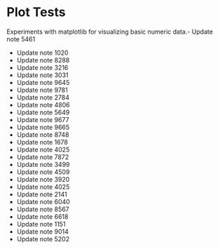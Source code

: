 # Plot Tests

Experiments with matplotlib for visualizing basic numeric data.- Update note 5461
- Update note 1020
- Update note 8288
- Update note 3216
- Update note 3031
- Update note 9645
- Update note 9781
- Update note 2784
- Update note 4806
- Update note 5649
- Update note 9677
- Update note 9665
- Update note 8748
- Update note 1678
- Update note 4025
- Update note 7872
- Update note 3499
- Update note 4509
- Update note 3920
- Update note 4025
- Update note 2141
- Update note 6040
- Update note 8567
- Update note 6618
- Update note 1151
- Update note 9014
- Update note 5202
